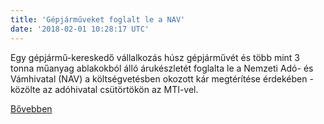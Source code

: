 ```yaml
---
title: 'Gépjárműveket foglalt le a NAV'
date: '2018-02-01 10:28:17 UTC'
---
```


Egy gépjármű-kereskedő vállalkozás húsz gépjárművét és több mint 3 tonna műanyag ablakokból álló árukészletét foglalta le a Nemzeti Adó- és Vámhivatal (NAV) a költségvetésben okozott kár megtérítése érdekében - közölte az adóhivatal csütörtökön az MTI-vel.


[Bővebben](http://ift.tt/2GCuTVC)
